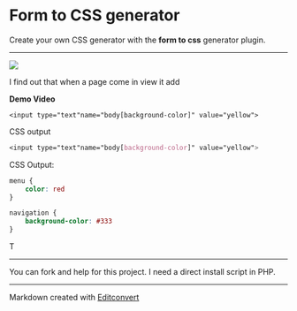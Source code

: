 # Form to CSS generator

Create your own CSS generator with the **form to css** generator plugin.

* * *

![](https://raw.githubusercontent.com/onigetoc/Form-To-CSS---jQuery-Plugin-form-to-CSS-generator/master/screenshot1.png)  

I find out that when a page come in view it add 

**Demo Video**

```<input type="text"name="body[background-color]" value="yellow">```

CSS output
```css
<input type="text"name="body[background-color]" value="yellow">
```



CSS Output:

```css
menu {
    color: red
}

navigation {
    background-color: #333
}
```

T



* * *

You can fork and help for this project. I need a direct install script in PHP.

* * *

Markdown created with [Editconvert](http://editconvert.com/)
